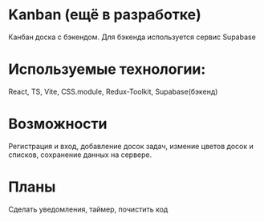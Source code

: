 # Kanban (ещё в разработке)
Канбан доска с бэкендом. Для бэкенда используется сервис Supabase
# Используемые технологии: 
React, TS, Vite, CSS.module, Redux-Toolkit, Supabase(бэкенд)
# Возможности
Регистрация и вход, добавление досок задач, измение цветов досок и списков, сохранение данных на сервере.
# Планы
Сделать уведомления, таймер, почистить код
